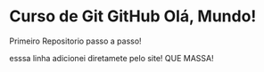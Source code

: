 # Curso de Git GitHub Olá, Mundo!

 Primeiro Repositorio passo a passo!

 esssa linha adicionei diretamete pelo site! QUE MASSA!
 
